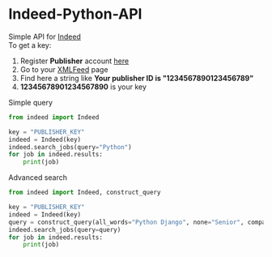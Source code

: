 Indeed-Python-API
=================

Simple API for [Indeed](http://indeed.com)  
To get a key:  
1. Register **Publisher** account [here](http://www.indeed.com/publisher)  
2. Go to your [XMLFeed](https://ads.indeed.com/jobroll/xmlfeed) page  
3. Find here a string like **Your publisher ID is "1234567890123456789"**  
4. **12345678901234567890** is your key  

Simple query
```python
from indeed import Indeed

key = "PUBLISHER_KEY"
indeed = Indeed(key)
indeed.search_jobs(query="Python")
for job in indeed.results:
    print(job)
```

Advanced search
```python
from indeed import Indeed, construct_query

key = "PUBLISHER_KEY"
indeed = Indeed(key)
query = construct_query(all_words="Python Django", none="Senior", company="EPAM")
indeed.search_jobs(query=query)
for job in indeed.results:
    print(job)
```